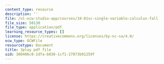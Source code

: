 ```yaml
---
content_type: resource
description: ''
file: /ol-ocw-studio-app/courses/18-01sc-single-variable-calculus-fall-2010/308406c82dfab0301cf127873b91259f_PNTnmH6jsRI.pdf
file_size: 50130
file_type: application/pdf
learning_resource_types: []
license: https://creativecommons.org/licenses/by-nc-sa/4.0/
ocw_type: OCWFile
resourcetype: Document
title: 3play pdf file
uid: 308406c8-2dfa-b030-1cf1-27873b91259f
---
```

